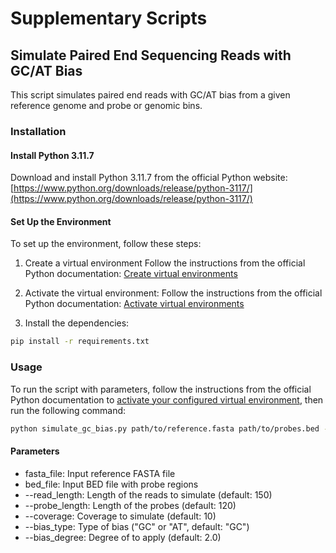 # Supplementary Scripts

## Simulate Paired End Sequencing Reads with GC/AT Bias

This script simulates paired end reads with GC/AT bias from a given reference genome and probe or genomic bins.

### Installation

#### Install Python 3.11.7

Download and install Python 3.11.7 from the official Python website: [https://www.python.org/downloads/release/python-3117/](https://www.python.org/downloads/release/python-3117/)

#### Set Up the Environment

To set up the environment, follow these steps:
1. Create a virtual environment
Follow the instructions from the official Python documentation: [Create virtual environments](https://docs.python.org/3/library/venv.html#creating-virtual-environments)

2. Activate the virtual environment:
Follow the instructions from the official Python documentation: [Activate virtual environments](https://docs.python.org/3/library/venv.html#how-venvs-work)

3. Install the dependencies:
```bash
pip install -r requirements.txt
```

### Usage

To run the script with parameters, follow the instructions from the official Python documentation to [activate your configured virtual environment](https://docs.python.org/3/library/venv.html#how-venvs-work), then run the following command:
```bash
python simulate_gc_bias.py path/to/reference.fasta path/to/probes.bed --read_length 150 --probe_length 120 --coverage 10 --bias_type GC --bias_degree 2.0
```

#### Parameters
- fasta_file: Input reference FASTA file
- bed_file: Input BED file with probe regions
- --read_length: Length of the reads to simulate (default: 150)
- --probe_length: Length of the probes (default: 120)
- --coverage: Coverage to simulate (default: 10)
- --bias_type: Type of bias ("GC" or "AT", default: "GC")
- --bias_degree: Degree of to apply (default: 2.0)
